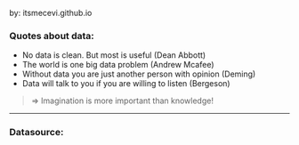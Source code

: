 by: itsmecevi.github.io

### Quotes about data:

* No data is clean. But most is useful (Dean Abbott)
* The world is one big data problem (Andrew Mcafee)
* Without data you are just another person with opinion (Deming)
* Data will talk to you if you are willing to listen (Bergeson)

> => Imagination is more important than knowledge!

____

### Datasource:


